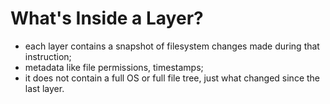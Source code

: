 # What's Inside a Layer? 

- each layer contains a snapshot of filesystem changes made during that instruction;
- metadata like file permissions, timestamps;
- it does not contain a full OS or full file tree, just what changed since the last layer.
